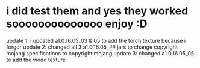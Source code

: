 # i did test them and yes they worked soooooooooooooo enjoy :D

update 1: i updated a1.0.16.05_03 & 05 to add the torch texture because i forgor
update 2: changed all 3 a1.0.16.05_## jars to change copyright mojang specifications to copyright mojang
update 3: changed a1.0.16.05_05 to add the wood texture
